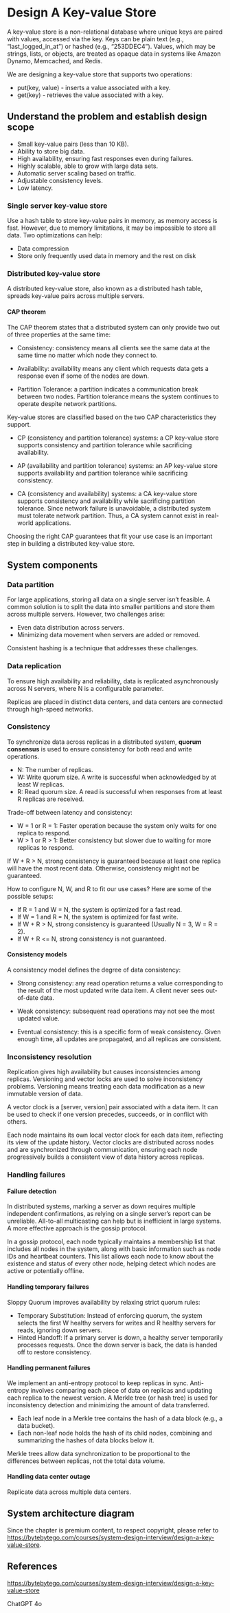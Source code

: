 # Design A Key-value Store

A key-value store is a non-relational database where unique keys are paired with values, accessed via the key. Keys 
can be plain text (e.g., “last_logged_in_at”) or hashed (e.g., “253DDEC4”). Values, which may be strings, lists, or 
objects, are treated as opaque data in systems like Amazon Dynamo, Memcached, and Redis.

We are designing a key-value store that supports two operations:
- put(key, value) - inserts a value associated with a key.
- get(key) - retrieves the value associated with a key.

## Understand the problem and establish design scope

- Small key-value pairs (less than 10 KB).
- Ability to store big data.
- High availability, ensuring fast responses even during failures.
- Highly scalable, able to grow with large data sets.
- Automatic server scaling based on traffic.
- Adjustable consistency levels.
- Low latency.

### Single server key-value store

Use a hash table to store key-value pairs in memory, as memory access is fast. However, due to memory limitations, 
it may be impossible to store all data. Two optimizations can help:

- Data compression
- Store only frequently used data in memory and the rest on disk

### Distributed key-value store

A distributed key-value store, also known as a distributed hash table, spreads key-value pairs across multiple servers. 

#### CAP theorem

The CAP theorem states that a distributed system can only provide two out of three properties at the same time:

- Consistency: consistency means all clients see the same data at the same time no matter which node they connect to.

- Availability: availability means any client which requests data gets a response even if some of the nodes are down.

- Partition Tolerance: a partition indicates a communication break between two nodes. Partition tolerance means the 
system continues to operate despite network partitions.

Key-value stores are classified based on the two CAP characteristics they support.

- CP (consistency and partition tolerance) systems: a CP key-value store supports consistency and partition tolerance 
while sacrificing availability.

- AP (availability and partition tolerance) systems: an AP key-value store supports availability and partition 
tolerance while sacrificing consistency.

- CA (consistency and availability) systems: a CA key-value store supports consistency and availability while 
sacrificing partition tolerance. Since network failure is unavoidable, a distributed system must tolerate network partition.
Thus, a CA system cannot exist in real-world applications.

Choosing the right CAP guarantees that fit your use case is an important step in building a distributed key-value store.

## System components

### Data partition

For large applications, storing all data on a single server isn’t feasible. A common solution is to split the data 
into smaller partitions and store them across multiple servers. However, two challenges arise:

- Even data distribution across servers.
- Minimizing data movement when servers are added or removed.

Consistent hashing is a technique that addresses these challenges.

### Data replication

To ensure high availability and reliability, data is replicated asynchronously across N servers, where N is a 
configurable parameter.

Replicas are placed in distinct data centers, and data centers are connected through high-speed networks.

### Consistency

To synchronize data across replicas in a distributed system, **quorum consensus** is used to ensure consistency for 
both read and write operations.

- N: The number of replicas.
- W: Write quorum size. A write is successful when acknowledged by at least W replicas.
- R: Read quorum size. A read is successful when responses from at least R replicas are received.

Trade-off between latency and consistency:
- W = 1 or R = 1: Faster operation because the system only waits for one replica to respond.
- W > 1 or R > 1: Better consistency but slower due to waiting for more replicas to respond.

If W + R > N, strong consistency is guaranteed because at least one replica will have the most recent data. 
Otherwise, consistency might not be guaranteed.

How to configure N, W, and R to fit our use cases? Here are some of the possible setups:

- If R = 1 and W = N, the system is optimized for a fast read.
- If W = 1 and R = N, the system is optimized for fast write.
- If W + R > N, strong consistency is guaranteed (Usually N = 3, W = R = 2).
- If W + R <= N, strong consistency is not guaranteed.

#### Consistency models

A consistency model defines the degree of data consistency:

- Strong consistency: any read operation returns a value corresponding to the result of the most updated write data 
item. A client never sees out-of-date data.

- Weak consistency: subsequent read operations may not see the most updated value.

- Eventual consistency: this is a specific form of weak consistency. Given enough time, all updates are propagated, 
and all replicas are consistent.


### Inconsistency resolution

Replication gives high availability but causes inconsistencies among replicas. Versioning and vector locks are used 
to solve inconsistency problems. Versioning means treating each data modification as a new immutable version of data.

A vector clock is a [server, version] pair associated with a data item. It can be used to check if one version 
precedes, succeeds, or in conflict with others.

Each node maintains its own local vector clock for each data item, reflecting its view of the update history. Vector 
clocks are distributed across nodes and are synchronized through communication, ensuring each node progressively 
builds a consistent view of data history across replicas.

### Handling failures

#### Failure detection

In distributed systems, marking a server as down requires multiple independent confirmations, as relying on a single 
server’s report can be unreliable. All-to-all multicasting can help but is inefficient in large systems. A more 
effective approach is the gossip protocol.

In a gossip protocol, each node typically maintains a membership list that includes all nodes in the system, along 
with basic information such as node IDs and heartbeat counters. This list allows each node to know about the 
existence and status of every other node, helping detect which nodes are active or potentially offline.

#### Handling temporary failures

Sloppy Quorum improves availability by relaxing strict quorum rules:

- Temporary Substitution: Instead of enforcing quorum, the system selects the first W healthy servers for writes and 
R healthy servers for reads, ignoring down servers.
- Hinted Handoff: If a primary server is down, a healthy server temporarily processes requests. Once the down server 
  is back, the data is handed off to restore consistency.

#### Handling permanent failures

We implement an anti-entropy protocol to keep replicas in sync. Anti-entropy involves comparing each piece of data 
on replicas and updating each replica to the newest version. A Merkle tree (or hash tree)  is used for inconsistency detection and 
minimizing the amount of data transferred.

- Each leaf node in a Merkle tree contains the hash of a data block (e.g., a data bucket).
- Each non-leaf node holds the hash of its child nodes, combining and summarizing the hashes of data blocks below it.

Merkle trees allow data synchronization to be proportional to the differences between replicas, not the total data volume.

#### Handling data center outage

Replicate data across multiple data centers.

## System architecture diagram

Since the chapter is premium content, to respect copyright, please refer to 
https://bytebytego.com/courses/system-design-interview/design-a-key-value-store.

## References

https://bytebytego.com/courses/system-design-interview/design-a-key-value-store

ChatGPT 4o